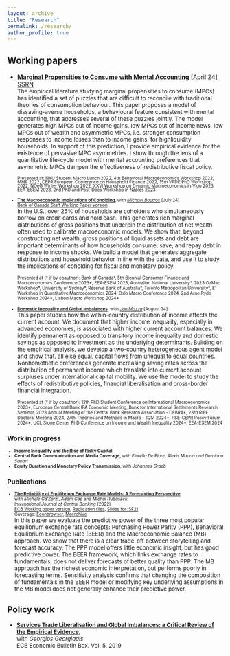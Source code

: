 ```yaml
---
layout: archive
title: "Research"
permalink: /research/
author_profile: true
---
```


## Working papers
- [**Marginal Propensities to Consume with Mental Accounting**](https://andrejmijakovic.github.io/assets/draft_mpc_apr24.pdf) [April 24] <br/>
    [SSRN](https://papers.ssrn.com/sol3/papers.cfm?abstract_id=4603292) <br/>
    <font size="2"> The empirical literature studying marginal propensities to consume (MPCs) has identified a set of puzzles that are difficult to reconcile with traditional theories of consumption behaviour. This paper proposes a model of dissaving-averse households, a behavioural feature consistent with mental accounting, that addresses several of these puzzles jointly. The model generates high MPCs out of income gains, low MPCs out of income news, low MPCs out of wealth and asymmetric MPCs, i.e. stronger consumption responses to income losses than to income gains, for highliquidity households. In support of this prediction, I provide empirical evidence for the existence of pervasive MPC asymmetries. I show through the lens of a quantitative life-cycle model with mental accounting preferences that asymmetric MPCs dampen the effectiveness of redistributive fiscal policy.<font>  <br/>

    <p style="line-height: 70%;"> <font size="1.6">Presented at: NYU Student Macro Lunch 2022, 4th Behavioral Macroeconomics Workshop 2022, MMF 2022, CEPR European Conference on Household Finance 2022, 15th VPDE PhD Workshop 2022, NOeG Winter Workshop 2022, XXVI Workshop on Dynamic Macroeconomics in Vigo 2023, EEA-ESEM 2023, 2nd PhD and Post-Docs Workshop in Naples 2023 <font> </p>

- [**The Macroeconomic Implications of Coholding**](https://andrejmijakovic.github.io/assets/draft_mprd_jul24.pdf), with [*Michael Boutros*](https://michaelboutros.com/) [July 24] <br/>
  [Bank of Canada Staff Working Paper version](https://www.bankofcanada.ca/wp-content/uploads/2024/05/swp2024-16.pdf) <br/>
    <font size="2"> In the U.S., over 25% of households are coholders who simultaneously borrow on credit cards and hold cash. This generates rich marginal distributions of gross positions that underpin the distribution of net wealth often used to calibrate macroeconomic models. We show that, beyond constructing net wealth, gross positions of liquid assets and debt are important determinants of how households consume, save, and repay debt in response to income shocks. We build a model that generates aggregate distributions and household behavior in line with the data, and use it to study the implications of coholding for fiscal and monetary policy.<font> <br/>

    <font size="1.6"> Presented at (* if by coauthor): Bank of Canada*, 5th Biennial Consumer Finance and Macroeconomics Conference 2023*, EEA-ESEM 2023, Australian National University*, 2023 OzMac Workshop*, University of Sydney*, Reserve Bank of Australia*, Toronto Metropolitan University*, E1 Workshop in Quantitative Macroeconomics 2024, Oslo Macro Conference 2024, 2nd Arne Ryde Workshop 2024*, Lisbon Macro Workshop 2024* <font>

- [**Domestic Inequality and Global Imbalances**](https://andrejmijakovic.github.io/assets/mazza_mijakovic_inequality_imbalances_aug24.pdf), with [*Jan Mazza*](https://www.janmazza.com/) [August 24] <br/>
    <font size="2"> This paper studies how the within-country distribution of income affects the current account. We document that higher income inequality, especially in advanced economies, is associated with higher current account balances. We identify permanent as opposed to transitory income inequality and domestic savings as opposed to investment as the underlying determinants. Building on the empirical analysis, we develop a two-country heterogeneous agent model and show that, all else equal, capital flows from unequal to equal countries. Nonhomothetic preferences generate increasing saving rates across the distribution of permanent income which translate into current account surpluses under international capital mobility. We use the model to study the effects of redistributive policies, financial liberalisation and cross-border financial integration.<font> <br/>

    <font size="1.6"> Presented at (* if by coauthor): 12th PhD Student Conference on International Macroeconomics 2023*, European Central Bank IPA Economic Meeting, Bank for International Settlements Research Seminar, 2023 Annual Meeting of the Central Bank Research Association - CEBRA*, 23rd RIEF Doctoral Meeting 2024, 27th Theories and Methods in Macro - T2M 2024*, PSE-CEPR Policy Forum 2024*, UCL Stone Center PhD Conference on Income and Wealth Inequality 2024*, EEA-ESEM 2024 <font>

## Work in progress
- **Income Inequality and the Rise of Risky Capital**
- **Central Bank Communication and Media Coverage**, with *Fiorella De Fiore, Alexis Maurin and Damiano Sandri*
- **Equity Duration and Monetary Policy Transmission**, with *Johannes Graeb*

## Publications
- [**The Reliability of Equilibrium Exchange Rate Models: A Forecasting Perspective**](https://www.ijcb.org/journal/ijcb22q3a6.pdf),   
with *Michele Ca’Zorzi*, *Adam Cap* and *Michal Rubaszek*   
*International Journal of Central Banking* (2022)     
  [ECB Working paper version](https://www.ecb.europa.eu/pub/pdf/scpwps/ecb.wp2358~4382d88430.en.pdf), 
  [Replication files](https://web.sgh.waw.pl/~mrubas/Publications/MatlabReplicationCodesEER.zip), 
  [Slides for ISF21](https://andrejmijakovic.github.io/assets/slides_ISF21.pdf)   
  Coverage: [Econbrowser](http://econbrowser.com/archives/2020/02/guest-contribution-the-predictive-power-of-equilibrium-exchange-rates), [Macrohive](https://macrohive.com/deep-dives/which-fx-valuation-models-work-best/) <br/>
    <font size="2">In this paper we evaluate the predictive power of the three most popular equilibrium exchange rate concepts: Purchasing Power Parity (PPP), Behavioral Equilibrium Exchange Rate (BEER) and the Macroeconomic Balance (MB) approach. We show that there is a clear trade-off between storytelling and forecast accuracy. The PPP model offers little economic insight, but has good predictive power. The BEER framework, which links exchange rates to fundamentals, does not deliver forecasts of better quality than PPP. The MB approach has the richest economic interpretation, but performs poorly in forecasting terms. Sensitivity analysis confirms that changing the composition of fundamentals in the BEER model or modifying key underlying assumptions in the MB model does not generally enhance their predictive power.<font>

## Policy work
- [**Services Trade Liberalisation and Global Imbalances: a Critical Review of the Empirical Evidence**](https://www.ecb.europa.eu/pub/economic-bulletin/focus/2019/html/ecb.ebbox201905_02~84aa884ddf.en.html),  
 with *Georgios Georgiadis*  
  ECB Economic Bulletin Box, Vol. 5, 2019    